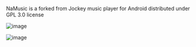 NaMusic is a forked from Jockey music player for Android distributed under GPL 3.0 license

![image](https://github.com/user-attachments/assets/d668d3ee-0212-45d8-bb3f-3db22ea6c89b)

![image](https://github.com/user-attachments/assets/511ca3d7-2095-4f9b-a4d4-0332d335f4da)
